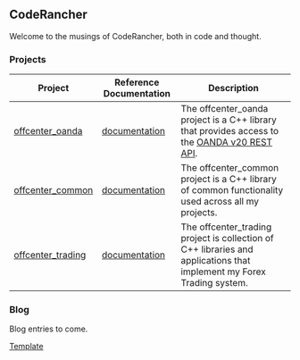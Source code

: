 ## CodeRancher

Welcome to the musings of CodeRancher, both in code and thought.

### Projects

| Project | Reference Documentation | Description |
| ------- | ----------------------- | ----------- |
| [offcenter_oanda](https://github.com/CodeRancher/offcenter_oanda) | [documentation](https://coderancher.github.io/offcenter_oanda/index.html) | The offcenter_oanda project is a C++ library that provides access to the [OANDA v20 REST API](https://developer.oanda.com/rest-live-v20/introduction/). |
| [offcenter_common](https://github.com/CodeRancher/offcenter_common) | [documentation](https://coderancher.github.io/offcenter_common/index.html) | The offcenter_common project is a C++ library of common functionality used across all my projects. |
| [offcenter_trading](https://github.com/CodeRancher/offcenter_trading) | [documentation](https://coderancher.github.io/offcenter_trading/index.html) | The offcenter_trading project is collection of C++ libraries and applications that implement my Forex Trading system. |

### Blog

Blog entries to come.

[Template](blog/template.md)

